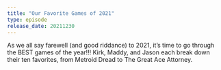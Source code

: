 ```yaml
---
title: "Our Favorite Games of 2021"
type: episode
release_date: 20211230
---
```

As we all say farewell (and good riddance) to 2021, it’s time to go through the BEST games of the year!!! Kirk, Maddy, and Jason each break down their ten favorites, from Metroid Dread to The Great Ace Attorney.